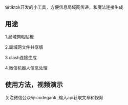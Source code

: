 做tiktok开发的小工具，方便信息局域网传递，和魔法连接生成
## 用途

1.局域网粘贴板

2.局域网文件共享版

3.clash连接生成

4.微信机器人信息处理

## 使用方法，视频演示
关注微信公众号:codegank ,输入api获取文章和视频




